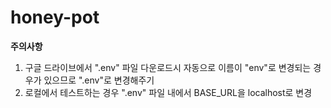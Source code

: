 # honey-pot

**주의사항**
1. 구글 드라이브에서 ".env" 파일 다운로드시 자동으로 이름이 "env"로 변경되는 경우가 있으므로 ".env"로 변경해주기
2. 로컬에서 테스트하는 경우 ".env" 파일 내에서 BASE_URL을 localhost로 변경
